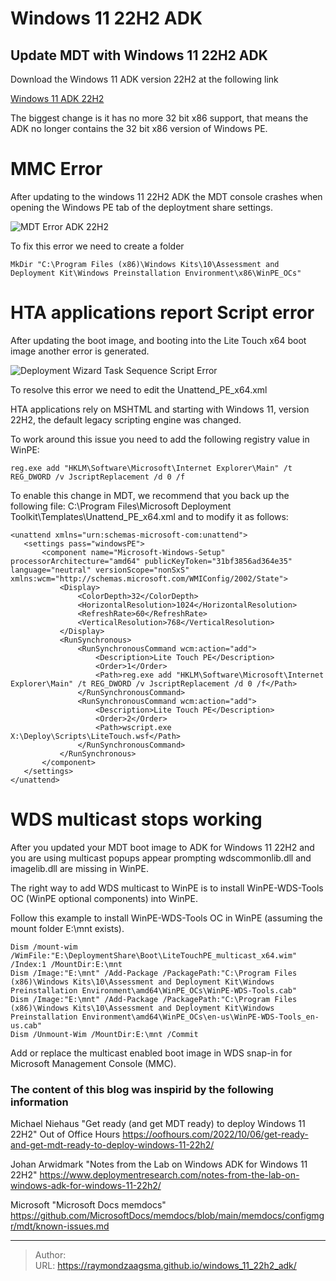 # Windows 11 22H2 ADK


<!--more-->

## Update MDT with Windows 11 22H2 ADK

Download the Windows 11 ADK version 22H2 at the following link 

[Windows 11 ADK 22H2](https://learn.microsoft.com/en-us/windows-hardware/get-started/adk-install)

The biggest change is it has no more 32 bit x86 support, that means the ADK no longer contains the 32 bit x86 version of Windows PE.

# MMC Error

After updating to the windows 11 22H2 ADK the MDT console crashes when opening the Windows PE tab of the deploytment share settings.

![MDT Error ADK 22H2](/images/MMCErrorADK22H2MDT.jpg)

To fix this error we need to create a folder

```
MkDir "C:\Program Files (x86)\Windows Kits\10\Assessment and Deployment Kit\Windows Preinstallation Environment\x86\WinPE_OCs"
```

# HTA applications report Script error

After updating the boot image, and booting into the Lite Touch x64 boot image another error is generated.

![Deployment Wizard Task Sequence Script Error](/images/scripterrortasksequence.jpg)

To resolve this error we need to edit the Unattend_PE_x64.xml 

HTA applications rely on MSHTML and starting with Windows 11, version 22H2, the default legacy scripting engine was changed.

To work around this issue you need to add the following registry value in WinPE:

```
reg.exe add "HKLM\Software\Microsoft\Internet Explorer\Main" /t REG_DWORD /v JscriptReplacement /d 0 /f
```

To enable this change in MDT, we recommend that you back up the following file: C:\Program Files\Microsoft Deployment Toolkit\Templates\Unattend_PE_x64.xml and to modify it as follows:

```
<unattend xmlns="urn:schemas-microsoft-com:unattend">
   <settings pass="windowsPE">
       <component name="Microsoft-Windows-Setup" processorArchitecture="amd64" publicKeyToken="31bf3856ad364e35" language="neutral" versionScope="nonSxS" xmlns:wcm="http://schemas.microsoft.com/WMIConfig/2002/State">
           <Display>
               <ColorDepth>32</ColorDepth>
               <HorizontalResolution>1024</HorizontalResolution>
               <RefreshRate>60</RefreshRate>
               <VerticalResolution>768</VerticalResolution>
           </Display>
           <RunSynchronous>
               <RunSynchronousCommand wcm:action="add">
                   <Description>Lite Touch PE</Description>
                   <Order>1</Order>
                   <Path>reg.exe add "HKLM\Software\Microsoft\Internet Explorer\Main" /t REG_DWORD /v JscriptReplacement /d 0 /f</Path>
               </RunSynchronousCommand>
               <RunSynchronousCommand wcm:action="add">
                   <Description>Lite Touch PE</Description>
                   <Order>2</Order>
                   <Path>wscript.exe X:\Deploy\Scripts\LiteTouch.wsf</Path>
               </RunSynchronousCommand>
           </RunSynchronous>
       </component>
   </settings>
</unattend>
```

# WDS multicast stops working

After you updated your MDT boot image to ADK for Windows 11 22H2 and you are using multicast popups appear prompting wdscommonlib.dll and imagelib.dll are missing in WinPE.

The right way to add WDS multicast to WinPE is to install WinPE-WDS-Tools OC (WinPE optional components) into WinPE.

Follow this example to install WinPE-WDS-Tools OC in WinPE (assuming the mount folder E:\mnt exists).

```
Dism /mount-wim /WimFile:"E:\DeploymentShare\Boot\LiteTouchPE_multicast_x64.wim" /Index:1 /MountDir:E:\mnt
Dism /Image:"E:\mnt" /Add-Package /PackagePath:"C:\Program Files (x86)\Windows Kits\10\Assessment and Deployment Kit\Windows Preinstallation Environment\amd64\WinPE_OCs\WinPE-WDS-Tools.cab"
Dism /Image:"E:\mnt" /Add-Package /PackagePath:"C:\Program Files (x86)\Windows Kits\10\Assessment and Deployment Kit\Windows Preinstallation Environment\amd64\WinPE_OCs\en-us\WinPE-WDS-Tools_en-us.cab"
Dism /Unmount-Wim /MountDir:E:\mnt /Commit
```
Add or replace the multicast enabled boot image in WDS snap-in for Microsoft Management Console (MMC).

### The content of this blog was inspirid by the following information

Michael Niehaus "Get ready (and get MDT ready) to deploy Windows 11 22H2" Out of Office Hours
https://oofhours.com/2022/10/06/get-ready-and-get-mdt-ready-to-deploy-windows-11-22h2/

Johan Arwidmark "Notes from the Lab on Windows ADK for Windows 11 22H2"
https://www.deploymentresearch.com/notes-from-the-lab-on-windows-adk-for-windows-11-22h2/

Microsoft "Microsoft Docs memdocs"
https://github.com/MicrosoftDocs/memdocs/blob/main/memdocs/configmgr/mdt/known-issues.md




---

> Author:   
> URL: https://raymondzaagsma.github.io/windows_11_22h2_adk/  

